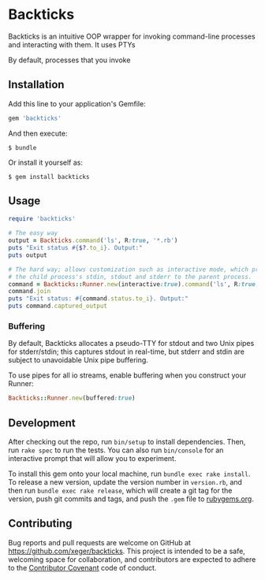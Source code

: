 # Backticks

Backticks is an intuitive OOP wrapper for invoking command-line processes and
interacting with them. It uses PTYs

By default, processes that you invoke

## Installation

Add this line to your application's Gemfile:

```ruby
gem 'backticks'
```

And then execute:

    $ bundle

Or install it yourself as:

    $ gem install backticks

## Usage

```ruby
require 'backticks'

# The easy way
output = Backticks.command('ls', R:true, '*.rb')
puts "Exit status #{$?.to_i}. Output:"
puts output

# The hard way; allows customization such as interactive mode, which proxies
# the child process's stdin, stdout and stderr to the parent process.
command = Backticks::Runner.new(interactive:true).command('ls', R:true, '*.rb')
command.join
puts "Exit status: #{command.status.to_i}. Output:"
puts command.captured_output
```

### Buffering

By default, Backticks allocates a pseudo-TTY for stdout and two Unix pipes for
stderr/stdin; this captures stdout in real-time, but stderr and
stdin are subject to unavoidable Unix pipe buffering.

To use pipes for all io streams, enable buffering when you construct your
Runner:

```ruby
Backticks::Runner.new(buffered:true)
```

## Development

After checking out the repo, run `bin/setup` to install dependencies. Then, run `rake spec` to run the tests. You can also run `bin/console` for an interactive prompt that will allow you to experiment.

To install this gem onto your local machine, run `bundle exec rake install`. To release a new version, update the version number in `version.rb`, and then run `bundle exec rake release`, which will create a git tag for the version, push git commits and tags, and push the `.gem` file to [rubygems.org](https://rubygems.org).

## Contributing

Bug reports and pull requests are welcome on GitHub at https://github.com/xeger/backticks. This project is intended to be a safe, welcoming space for collaboration, and contributors are expected to adhere to the [Contributor Covenant](contributor-covenant.org) code of conduct.
